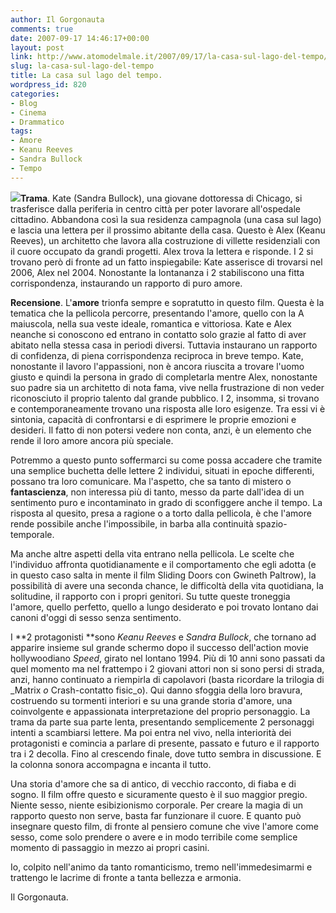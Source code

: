 ```yaml
---
author: Il Gorgonauta
comments: true
date: 2007-09-17 14:46:17+00:00
layout: post
link: http://www.atomodelmale.it/2007/09/17/la-casa-sul-lago-del-tempo/
slug: la-casa-sul-lago-del-tempo
title: La casa sul lago del tempo.
wordpress_id: 820
categories:
- Blog
- Cinema
- Drammatico
tags:
- Amore
- Keanu Reeves
- Sandra Bullock
- Tempo
---
```


![](http://www.atomodelmale.it/wp-content/uploads/2008/10/thelakehouse.jpg)**Trama**. Kate (Sandra Bullock), una giovane dottoressa di Chicago, si trasferisce dalla periferia in centro città per poter lavorare all'ospedale cittadino. Abbandona così la sua residenza campagnola (una casa sul lago) e lascia una lettera per il prossimo abitante della casa. Questo è Alex (Keanu Reeves), un architetto che lavora alla costruzione di villette residenziali con il cuore occupato da grandi progetti. Alex trova la lettera e risponde. I 2 si trovano però di fronte ad un fatto inspiegabile: Kate asserisce di trovarsi nel 2006, Alex nel 2004. Nonostante la lontananza i 2 stabiliscono una fitta corrispondenza, instaurando un rapporto di puro amore.



**Recensione**. L'**amore** trionfa sempre e sopratutto in questo film. Questa è la tematica che la pellicola percorre, presentando l'amore, quello con la A maiuscola, nella sua veste ideale, romantica e vittoriosa. Kate e Alex neanche si conoscono ed entrano in contatto solo grazie al fatto di aver abitato nella stessa casa in periodi diversi. Tuttavia instaurano un rapporto di confidenza, di piena corrispondenza reciproca in breve tempo. Kate, nonostante il lavoro l'appassioni, non è ancora riuscita a trovare l'uomo giusto e quindi la persona in grado di completarla mentre Alex, nonostante suo padre sia un architetto di nota fama, vive nella frustrazione di non veder riconosciuto il proprio talento dal grande pubblico. I 2, insomma, si trovano e contemporaneamente trovano una risposta alle loro esigenze. Tra essi vi è sintonia, capacità di confrontarsi e di esprimere le proprie emozioni e desideri. Il fatto di non potersi vedere non conta, anzi, è un elemento che rende il loro amore ancora più speciale.

<!-- more -->


Potremmo a questo punto soffermarci su come possa accadere che tramite una semplice buchetta delle lettere 2 individui, situati in epoche differenti, possano tra loro comunicare. Ma l'aspetto, che sa tanto di mistero o **fantascienza**, non interessa più di tanto, messo da parte dall'idea di un sentimento puro e incontaminato in grado di sconfiggere anche il tempo. La risposta al quesito, presa a ragione o a torto dalla pellicola, è che l'amore rende possibile anche l'impossibile, in barba alla continuità spazio-temporale.


Ma anche altre aspetti della vita entrano nella pellicola. Le scelte che l'individuo affronta quotidianamente e il comportamento che egli adotta (e in questo caso salta in mente il film Sliding Doors con Gwineth Paltrow), la possibilità di avere una seconda chance, le difficoltà della vita quotidiana, la solitudine, il rapporto con i propri genitori. Su tutte queste troneggia l'amore, quello perfetto, quello a lungo desiderato e poi trovato lontano dai canoni d'oggi di sesso senza sentimento.




I **2 protagonisti **sono _Keanu Reeves_ e _Sandra Bullock_, che tornano ad apparire insieme sul grande schermo dopo il successo dell'action movie hollywoodiano _Speed_, girato nel lontano 1994. Più di 10 anni sono passati da quel momento ma nel frattempo i 2 giovani attori non si sono persi di strada, anzi, hanno continuato a riempirla di capolavori (basta ricordare la trilogia di _Matrix _o_ Crash-contatto fisic_o). Qui danno sfoggia della loro bravura, costruendo su tormenti interiori e su una grande storia d'amore, una coinvolgente e appassionata interpretazione del proprio personaggio. La trama da parte sua parte lenta, presentando semplicemente 2 personaggi intenti a scambiarsi lettere. Ma poi entra nel vivo, nella interiorità dei protagonisti e comincia a parlare di presente, passato e futuro e il rapporto tra i 2 decolla. Fino al crescendo finale, dove tutto sembra in discussione. E la colonna sonora accompagna e incanta il tutto.




Una storia d'amore che sa di antico, di vecchio racconto, di fiaba e di sogno. Il film offre questo e sicuramente questo è il suo maggior pregio. Niente sesso, niente esibizionismo corporale. Per creare la magia di un rapporto questo non serve, basta far funzionare il cuore. E quanto può insegnare questo film, di fronte al pensiero comune che vive l'amore come sesso, come solo prendere o avere e in modo terribile come semplice momento di passaggio in mezzo ai propri casini.




Io, colpito nell'animo da tanto romanticismo, tremo nell'immedesimarmi e trattengo le lacrime di fronte a tanta bellezza e armonia.



Il Gorgonauta.
